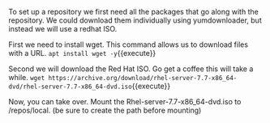 To set up a repository we first need all the packages that go along with the repository. We could download them individually using yumdownloader, but instead we will use a redhat ISO.

First we need to install wget. This command allows us to download files with a URL. 
`apt install wget -y`{{execute}}

Second we will download the Red Hat ISO. Go get a coffee this will take a while. 
`wget https://archive.org/download/rhel-server-7.7-x86_64-dvd/rhel-server-7.7-x86_64-dvd.iso`{{execute}}


Now, you can take over.
Mount the Rhel-server-7.7-x86_64-dvd.iso to /repos/local. (be sure to create the path before mounting)





